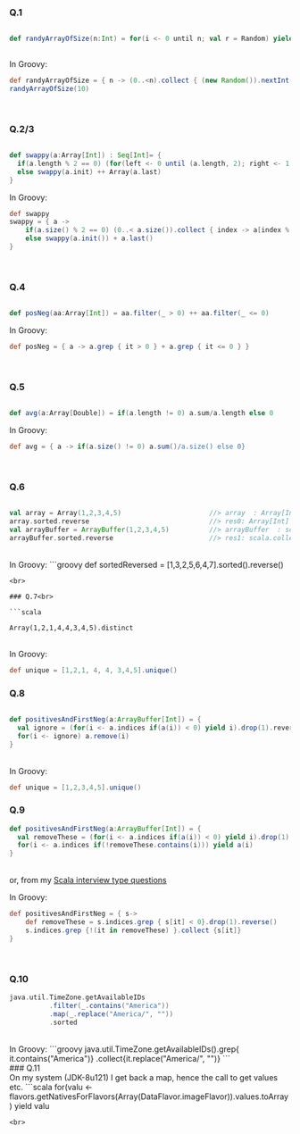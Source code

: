 ### Q.1<br>

```scala

def randyArrayOfSize(n:Int) = for(i <- 0 until n; val r = Random) yield r.nextInt
 
```

In Groovy:
```groovy
def randyArrayOfSize = { n -> (0..<n).collect { (new Random()).nextInt() } }
randyArrayOfSize(10)
```

<br>

### Q.2/3<br>

```scala

def swappy(a:Array[Int]) : Seq[Int]= {
  if(a.length % 2 == 0) (for(left <- 0 until (a.length, 2); right <- 1 to (0,-1)) yield a(left+right))
  else swappy(a.init) ++ Array(a.last)
} 

```
In Groovy:
```groovy
def swappy
swappy = { a ->
    if(a.size() % 2 == 0) (0..< a.size()).collect { index -> a[index % 2 == 0 ? index + 1 :index - 1]}
    else swappy(a.init()) + a.last()
}
```
<br>

### Q.4<br>

```scala

def posNeg(aa:Array[Int]) = aa.filter(_ > 0) ++ aa.filter(_ <= 0)

```
In Groovy:
```groovy
def posNeg = { a -> a.grep { it > 0 } + a.grep { it <= 0 } }
```
<br>


### Q.5<br>

```scala

def avg(a:Array[Double]) = if(a.length != 0) a.sum/a.length else 0

```

In Groovy:
```groovy
def avg = { a -> if(a.size() != 0) a.sum()/a.size() else 0}
```
<br>

### Q.6<br>

```scala

val array = Array(1,2,3,4,5)                      //> array  : Array[Int] = Array(1, 2, 3, 4, 5)
array.sorted.reverse                              //> res0: Array[Int] = Array(5, 4, 3, 2, 1)
val arrayBuffer = ArrayBuffer(1,2,3,4,5)          //> arrayBuffer  : scala.collection.mutable.ArrayBuffer[Int] = ArrayBuffer(1, 2,
arrayBuffer.sorted.reverse                        //> res1: scala.collection.mutable.ArrayBuffer[Int] = ArrayBuffer(5, 4, 3, 2, 1)

```
<br>
In Groovy:
```groovy
def sortedReversed = [1,3,2,5,6,4,7].sorted().reverse()

```
<br>

### Q.7<br>

```scala

Array(1,2,1,4,4,3,4,5).distinct

```
<br>
In Groovy:

```groovy
def unique = [1,2,1, 4, 4, 3,4,5].unique()

```

### Q.8<br>

```scala

def positivesAndFirstNeg(a:ArrayBuffer[Int]) = {
  val ignore = (for(i <- a.indices if(a(i)) < 0) yield i).drop(1).reverse
  for(i <- ignore) a.remove(i)
}

```
<br>
In Groovy:

```groovy
def unique = [1,2,3,4,5].unique()

```

### Q.9<br>

```scala
def positivesAndFirstNeg(a:ArrayBuffer[Int]) = {
  val removeThese = (for(i <- a.indices if(a(i)) < 0) yield i).drop(1).reverse
  for(i <- a.indices if(!removeThese.contains(i))) yield a(i)
} 

```
<br>or, from my [Scala interview type questions](../README.md)<br>

In Groovy:

```groovy
def positivesAndFirstNeg = { s->
    def removeThese = s.indices.grep { s[it] < 0}.drop(1).reverse()
    s.indices.grep {!(it in removeThese) }.collect {s[it]}
}

```
<br>

### Q.10<br>

```scala
java.util.TimeZone.getAvailableIDs
		  .filter(_.contains("America"))
		  .map(_.replace("America/", ""))
		  .sorted
```
<br>
In Groovy:
```groovy
java.util.TimeZone.getAvailableIDs().grep{ it.contains("America")}
                                    .collect{it.replace("America/", "")}
```
<br>
### Q.11<br>
On my system (JDK-8u121) I get back a map, hence the call to get values etc.
```scala
for(valu <- flavors.getNativesForFlavors(Array(DataFlavor.imageFlavor)).values.toArray) yield valu

```
<br>

